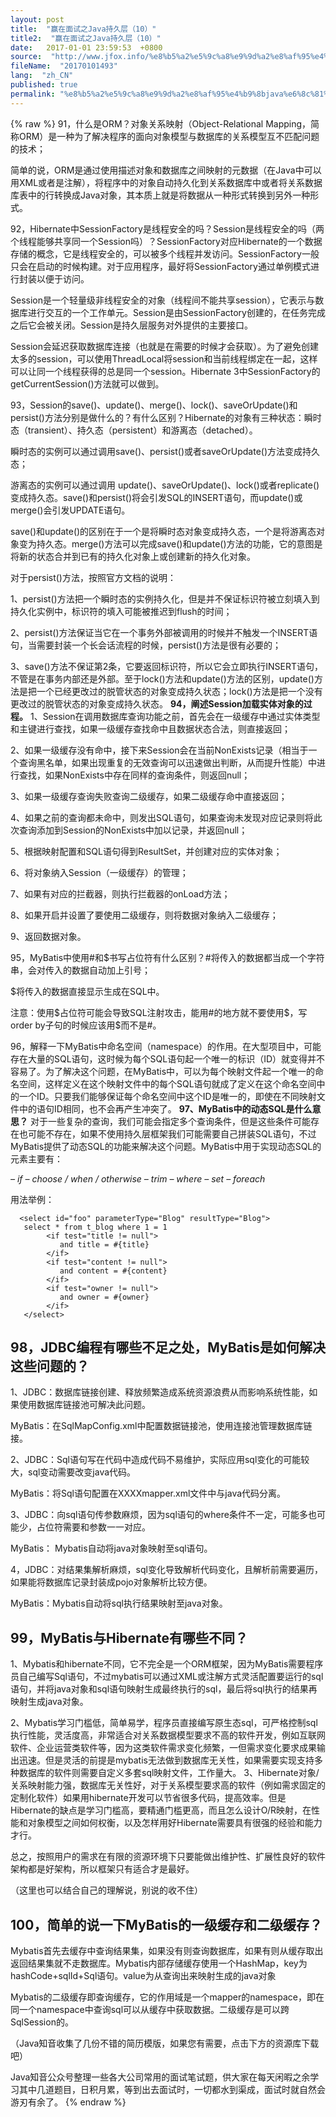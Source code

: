 ```yaml
---
layout: post
title:  "赢在面试之Java持久层（10）"
title2:  "赢在面试之Java持久层（10）"
date:   2017-01-01 23:59:53  +0800
source:  "http://www.jfox.info/%e8%b5%a2%e5%9c%a8%e9%9d%a2%e8%af%95%e4%b9%8bjava%e6%8c%81%e4%b9%85%e5%b1%8210.html"
fileName:  "20170101493"
lang:  "zh_CN"
published: true
permalink: "%e8%b5%a2%e5%9c%a8%e9%9d%a2%e8%af%95%e4%b9%8bjava%e6%8c%81%e4%b9%85%e5%b1%8210.html"
---
```

{% raw %}
91，什么是ORM？对象关系映射（Object-Relational Mapping，简称ORM）是一种为了解决程序的面向对象模型与数据库的关系模型互不匹配问题的技术； 

简单的说，ORM是通过使用描述对象和数据库之间映射的元数据（在Java中可以用XML或者是注解），将程序中的对象自动持久化到关系数据库中或者将关系数据库表中的行转换成Java对象，其本质上就是将数据从一种形式转换到另外一种形式。

 92，Hibernate中SessionFactory是线程安全的吗？Session是线程安全的吗（两个线程能够共享同一个Session吗）？SessionFactory对应Hibernate的一个数据存储的概念，它是线程安全的，可以被多个线程并发访问。SessionFactory一般只会在启动的时候构建。对于应用程序，最好将SessionFactory通过单例模式进行封装以便于访问。 

Session是一个轻量级非线程安全的对象（线程间不能共享session），它表示与数据库进行交互的一个工作单元。Session是由SessionFactory创建的，在任务完成之后它会被关闭。Session是持久层服务对外提供的主要接口。

Session会延迟获取数据库连接（也就是在需要的时候才会获取）。为了避免创建太多的session，可以使用ThreadLocal将session和当前线程绑定在一起，这样可以让同一个线程获得的总是同一个session。Hibernate 3中SessionFactory的getCurrentSession()方法就可以做到。

 93，Session的save()、update()、merge()、lock()、saveOrUpdate()和persist()方法分别是做什么的？有什么区别？Hibernate的对象有三种状态：瞬时态（transient）、持久态（persistent）和游离态（detached）。 

 瞬时态的实例可以通过调用save()、persist()或者saveOrUpdate()方法变成持久态； 

 游离态的实例可以通过调用 update()、saveOrUpdate()、lock()或者replicate()变成持久态。save()和persist()将会引发SQL的INSERT语句，而update()或merge()会引发UPDATE语句。 

save()和update()的区别在于一个是将瞬时态对象变成持久态，一个是将游离态对象变为持久态。merge()方法可以完成save()和update()方法的功能，它的意图是将新的状态合并到已有的持久化对象上或创建新的持久化对象。

对于persist()方法，按照官方文档的说明：

1、persist()方法把一个瞬时态的实例持久化，但是并不保证标识符被立刻填入到持久化实例中，标识符的填入可能被推迟到flush的时间；

2、persist()方法保证当它在一个事务外部被调用的时候并不触发一个INSERT语句，当需要封装一个长会话流程的时候，persist()方法是很有必要的；

3、save()方法不保证第2条，它要返回标识符，所以它会立即执行INSERT语句，不管是在事务内部还是外部。至于lock()方法和update()方法的区别，update()方法是把一个已经更改过的脱管状态的对象变成持久状态；lock()方法是把一个没有更改过的脱管状态的对象变成持久状态。
**94，阐述Session加载实体对象的过程。**
1、Session在调用数据库查询功能之前，首先会在一级缓存中通过实体类型和主键进行查找，如果一级缓存查找命中且数据状态合法，则直接返回；

2、如果一级缓存没有命中，接下来Session会在当前NonExists记录（相当于一个查询黑名单，如果出现重复的无效查询可以迅速做出判断，从而提升性能）中进行查找，如果NonExists中存在同样的查询条件，则返回null；

3、如果一级缓存查询失败查询二级缓存，如果二级缓存命中直接返回；

4、如果之前的查询都未命中，则发出SQL语句，如果查询未发现对应记录则将此次查询添加到Session的NonExists中加以记录，并返回null；

5、根据映射配置和SQL语句得到ResultSet，并创建对应的实体对象；

6、将对象纳入Session（一级缓存）的管理；

7、如果有对应的拦截器，则执行拦截器的onLoad方法；

8、如果开启并设置了要使用二级缓存，则将数据对象纳入二级缓存；

9、返回数据对象。

 95，MyBatis中使用#和$书写占位符有什么区别？#将传入的数据都当成一个字符串，会对传入的数据自动加上引号； 

$将传入的数据直接显示生成在SQL中。

注意：使用$占位符可能会导致SQL注射攻击，能用#的地方就不要使用$，写order by子句的时候应该用$而不是#。

 96，解释一下MyBatis中命名空间（namespace）的作用。在大型项目中，可能存在大量的SQL语句，这时候为每个SQL语句起一个唯一的标识（ID）就变得并不容易了。为了解决这个问题，在MyBatis中，可以为每个映射文件起一个唯一的命名空间，这样定义在这个映射文件中的每个SQL语句就成了定义在这个命名空间中的一个ID。只要我们能够保证每个命名空间中这个ID是唯一的，即使在不同映射文件中的语句ID相同，也不会再产生冲突了。 
**97、MyBatis中的动态SQL是什么意思？**
对于一些复杂的查询，我们可能会指定多个查询条件，但是这些条件可能存在也可能不存在，如果不使用持久层框架我们可能需要自己拼装SQL语句，不过MyBatis提供了动态SQL的功能来解决这个问题。MyBatis中用于实现动态SQL的元素主要有：

*– if    – choose / when / otherwise    – trim    – where    – set     – foreach*

 用法举例： 

      <select id="foo" parameterType="Blog" resultType="Blog">        
       select * from t_blog where 1 = 1
            <if test="title != null">            
               and title = #{title}
            </if>
            <if test="content != null">            
               and content = #{content}
            </if>
            <if test="owner != null">            
               and owner = #{owner}
            </if>
       </select>

##  98，JDBC编程有哪些不足之处，MyBatis是如何解决这些问题的？ 

1、JDBC：数据库链接创建、释放频繁造成系统资源浪费从而影响系统性能，如果使用数据库链接池可解决此问题。

MyBatis：在SqlMapConfig.xml中配置数据链接池，使用连接池管理数据库链接。

2、JDBC：Sql语句写在代码中造成代码不易维护，实际应用sql变化的可能较大，sql变动需要改变java代码。

MyBatis：将Sql语句配置在XXXXmapper.xml文件中与java代码分离。

3、JDBC：向sql语句传参数麻烦，因为sql语句的where条件不一定，可能多也可能少，占位符需要和参数一一对应。

MyBatis： Mybatis自动将java对象映射至sql语句。

4，JDBC：对结果集解析麻烦，sql变化导致解析代码变化，且解析前需要遍历，如果能将数据库记录封装成pojo对象解析比较方便。

MyBatis：Mybatis自动将sql执行结果映射至java对象。

##  99，MyBatis与Hibernate有哪些不同？ 

1、Mybatis和hibernate不同，它不完全是一个ORM框架，因为MyBatis需要程序员自己编写Sql语句，不过mybatis可以通过XML或注解方式灵活配置要运行的sql语句，并将java对象和sql语句映射生成最终执行的sql，最后将sql执行的结果再映射生成java对象。

2、Mybatis学习门槛低，简单易学，程序员直接编写原生态sql，可严格控制sql执行性能，灵活度高，非常适合对关系数据模型要求不高的软件开发，例如互联网软件、企业运营类软件等，因为这类软件需求变化频繁，一但需求变化要求成果输出迅速。但是灵活的前提是mybatis无法做到数据库无关性，如果需要实现支持多种数据库的软件则需要自定义多套sql映射文件，工作量大。                3、Hibernate对象/关系映射能力强，数据库无关性好，对于关系模型要求高的软件（例如需求固定的定制化软件）如果用hibernate开发可以节省很多代码，提高效率。但是Hibernate的缺点是学习门槛高，要精通门槛更高，而且怎么设计O/R映射，在性能和对象模型之间如何权衡，以及怎样用好Hibernate需要具有很强的经验和能力才行。          

总之，按照用户的需求在有限的资源环境下只要能做出维护性、扩展性良好的软件架构都是好架构，所以框架只有适合才是最好。

（这里也可以结合自己的理解说，别说的收不住）

##  100，简单的说一下MyBatis的一级缓存和二级缓存？ 

Mybatis首先去缓存中查询结果集，如果没有则查询数据库，如果有则从缓存取出返回结果集就不走数据库。Mybatis内部存储缓存使用一个HashMap，key为hashCode+sqlId+Sql语句。value为从查询出来映射生成的java对象

Mybatis的二级缓存即查询缓存，它的作用域是一个mapper的namespace，即在同一个namespace中查询sql可以从缓存中获取数据。二级缓存是可以跨SqlSession的。

（Java知音收集了几份不错的简历模版，如果您有需要，点击下方的资源库下载吧）

Java知音公众号整理一些各大公司常用的面试笔试题，供大家在每天闲暇之余学习其中几道题目，日积月累，等到出去面试时，一切都水到渠成，面试时就自然会游刃有余了。
{% endraw %}
